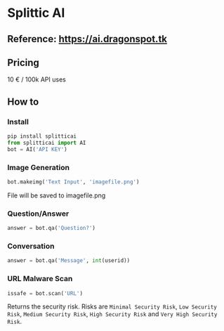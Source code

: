 # Splittic AI
## Reference: https://ai.dragonspot.tk
## Pricing
10 € / 100k API uses

## How to
### Install
```python
pip install splitticai
from splitticai import AI
bot = AI('API KEY')
```

### Image Generation
```python
bot.makeimg('Text Input', 'imagefile.png')
```
File will be saved to imagefile.png
### Question/Answer
```python
answer = bot.qa('Question?')
```
### Conversation	
```python
answer = bot.qa('Message', int(userid))
```
### URL Malware Scan
```python
issafe = bot.scan('URL')
```
Returns the security risk.
Risks are ``Minimal Security Risk``, ``Low Security Risk``, ``Medium Security Risk``, ``High Security Risk`` and ``Very High Security Risk``.

